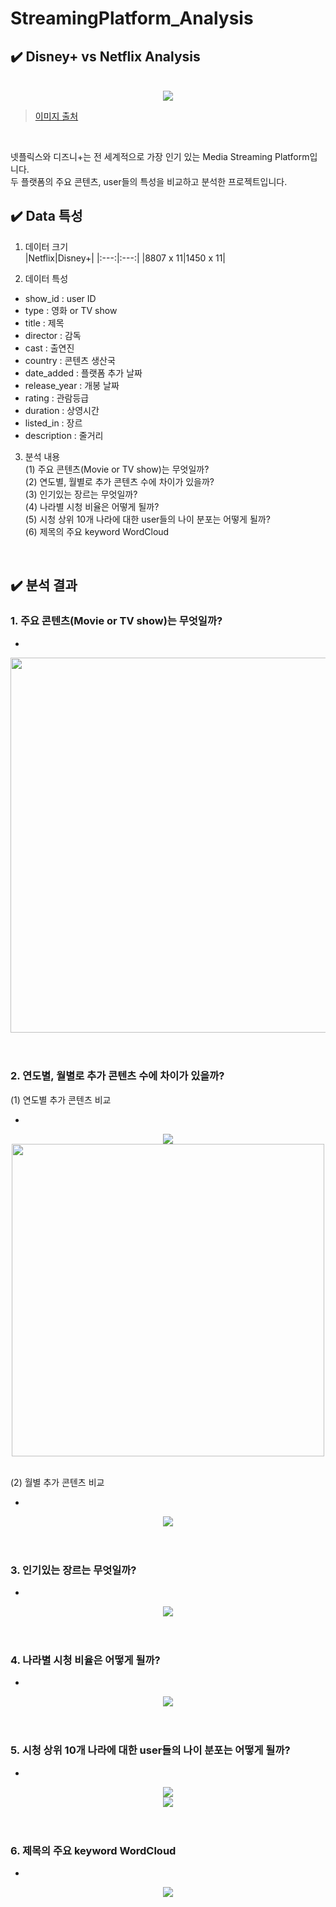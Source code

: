 # StreamingPlatform_Analysis

## ✔️ Disney+ vs Netflix Analysis

</br> 

<div align="center">
<img src="https://podecomparar.com.br/sites/podecomparar.com.br/files/2020-12/disney-plus-vs-netflix-825x293.png"></div>

> [이미지 출처](https://podecomparar.com.br/telecom/comparativas/plataformas/qual-melhor-streaming-netflix-disney-plus)  

</br> 

넷플릭스와 디즈니+는 전 세계적으로 가장 인기 있는 Media Streaming Platform입니다.  
두 플랫폼의 주요 콘텐츠, user들의 특성을 비교하고 분석한 프로젝트입니다.

## ✔️ Data 특성  

1. 데이터 크기  
|Netflix|Disney+|
|:---:|:---:|
|8807 x 11|1450 x 11|  

2. 데이터 특성  
- show_id : user ID
- type : 영화 or TV show
- title : 제목
- director : 감독
- cast : 출연진
- country : 콘텐츠 생산국
- date_added : 플랫폼 추가 날짜
- release_year : 개봉 날짜
- rating : 관람등급
- duration : 상영시간
- listed_in : 장르
- description : 줄거리  

3. 분석 내용  
(1) 주요 콘텐츠(Movie or TV show)는 무엇일까?  
(2) 연도별, 월별로 추가 콘텐츠 수에 차이가 있을까?  
(3) 인기있는 장르는 무엇일까?  
(4) 나라별 시청 비율은 어떻게 될까?  
(5) 시청 상위 10개 나라에 대한 user들의 나이 분포는 어떻게 될까?  
(6) 제목의 주요 keyword WordCloud  

</br> 

## ✔️ 분석 결과  

### 1. 주요 콘텐츠(Movie or TV show)는 무엇일까?  

-   

<div align="center">
<img src="https://user-images.githubusercontent.com/90162819/162562554-d4d89667-4506-4102-bd3a-914c2a95357a.png" width=600></div>  

</br> 
</br> 

### 2. 연도별, 월별로 추가 콘텐츠 수에 차이가 있을까?  

(1) 연도별 추가 콘텐츠 비교  

- 

<div align="center">
<img src="https://user-images.githubusercontent.com/90162819/162562629-f9ffeea7-bb67-4f24-b7df-e2af275fead7.png" ></div>  

<div align="center">
<img src="https://user-images.githubusercontent.com/90162819/162562631-180da92b-e4ef-459b-bcbf-7692bf8cb006.png" width=500></div>  

</br> 

(2) 월별 추가 콘텐츠 비교  

- 

<div align="center">
<img src="https://user-images.githubusercontent.com/90162819/162562656-6fc8f3f7-744b-4fdf-b195-d18c3c63a8e6.png" ></div>  

</br> 
</br> 

### 3. 인기있는 장르는 무엇일까?  

- 

<div align="center">
<img src="https://user-images.githubusercontent.com/90162819/162562746-bc981664-ea2a-439f-96d5-13003b764fe2.png" ></div>   

</br> 
</br>

### 4. 나라별 시청 비율은 어떻게 될까?  

- 

<div align="center">
<img src="https://user-images.githubusercontent.com/90162819/162562767-7dcdaf35-d391-42ff-9e40-bcee327f5f97.png" ></div> 

</br> 
</br>

### 5. 시청 상위 10개 나라에 대한 user들의 나이 분포는 어떻게 될까?  

- 

<div align="center">
<img src="https://user-images.githubusercontent.com/90162819/162562812-90900e93-a075-4e72-a2af-6facd9454236.png" ></div>  

<div align="center">
<img src="https://user-images.githubusercontent.com/90162819/162562815-11220848-ee1a-4c5e-b768-f8d326744021.png" ></div>  

</br> 
</br>

### 6. 제목의 주요 keyword WordCloud

- 

<div align="center">
<img src="https://user-images.githubusercontent.com/90162819/162562872-ed9d1352-bdd3-47dc-8c4e-8e12d28e5029.png" ></div>  




